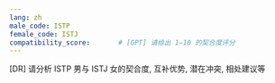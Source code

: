 ```yaml
---
lang: zh
male_code: ISTP
female_code: ISTJ
compatibility_score:       # [GPT] 请给出 1–10 的契合度评分
---
```


[DR] 请分析 ISTP 男与 ISTJ 女的契合度, 互补优势, 潜在冲突, 相处建议等

